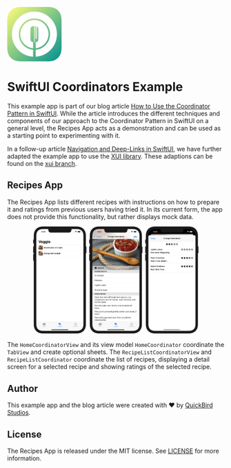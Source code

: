 <p align="left">
  <img src="README_Assets/RecipesAppIcon.png" width="25%">
</p>

# SwiftUI Coordinators Example

This example app is part of our blog article [How to Use the Coordinator Pattern in SwiftUI](https://quickbirdstudios.com/blog/coordinator-pattern-in-swiftui/). While the article introduces the different techniques and components of our approach to the Coordinator Pattern in SwiftUI on a general level, the Recipes App acts as a demonstration and can be used as a starting point to experimenting with it.

In a follow-up article [Navigation and Deep-Links in SwiftUI](https://quickbirdstudios.com/blog/swiftui-navigation-deep-links/), we have further adapted the example app to use the [XUI library](https://github.com/quickbirdstudios/XUI). These adaptions can be found on the [xui branch](https://github.com/quickbirdstudios/SwiftUI-Coordinators-Example/tree/xui).
## Recipes App

The Recipes App lists different recipes with instructions on how to prepare it and ratings from previous users having tried it. In its current form, the app does not provide this functionality, but rather displays mock data.

<p align="center">
  <img src="README_Assets/RecipesHome.png" alt="RecipeView" width="25%">
  <img src="README_Assets/RecipesDetail.png" alt="RecipeDetail" width="25%">
  <img src="README_Assets/RecipesRatings.png" alt="RatingsView" width="25%">
</p>

The `HomeCoordinatorView` and its view model `HomeCoordinator` coordinate the `TabView` and create optional sheets. The `RecipeListCoordinatorView` and `RecipeListCoordinator` coordinate the list of recipes, displaying a detail screen for a selected recipe and showing ratings of the selected recipe.

## Author

This example app and the blog article were created with ❤️ by [QuickBird Studios](https://quickbirdstudios.com).

## License

The Recipes App is released under the MIT license. See [LICENSE](LICENSE) for more information.




